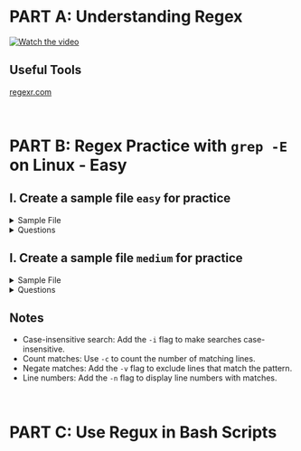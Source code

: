# PART A: Understanding Regex
[![Watch the video](https://img.youtube.com/vi/sXQxhojSdZM/0.jpg)](https://www.youtube.com/watch?v=sXQxhojSdZM)

## Useful Tools
[regexr.com](https://regexr.com/)

<br>


# PART B: Regex Practice with `grep -E` on Linux - Easy
## I. Create a sample file `easy` for practice
  <details>
    <summary>Sample File</summary>
    
    ```
      apple
      banana
      cherry
      apple pie
      pineapple
      1234
      5678
      apple123
      cherry-pie
      Banana
     ```
  </details>


<details>
  <summary>Questions</summary>

  1. Find lines containing the word "apple".  

  2. Find lines ending with "pie".  

  3. Match lines starting with a digit.  

  4. Find lines containing only lowercase letters.  

  5. Match lines that have a hyphen (-).  

  6. Find lines containing numbers.  

  7. Match lines that contain "apple" but not "pineapple".  

  8. Match lines that have at least one uppercase letter.  

  9. Find lines with exactly five characters.  

  10. Match lines that contain "cherry" or "banana" (case-insensitive).  

</details>


## I. Create a sample file `medium` for practice
<details>
    <summary>Sample File</summary>
  
  ```
  apple
  banana
  cherry
  apple pie
  pineapple
  1234
  5678
  apple123
  cherry-pie
  Banana
  EOF
  ififif
  if
  fi
  +-123.3
  +1111
  -2222
  56.38+-
  hello_world
  HELLO_WORLD
  CamelCase
  snake_case
  PascalCase
  123-456-7890
  (123) 456-7890
  john.doe@example.com
  jane_doe@example.co.uk
  http://example.com
  https://www.example.org
  ftp://files.example.com
  https://subdomain.example.co.uk
  25-12-2024
  31/12/2024
  2024-11-24
  24/11/2024
  error: file not found
  WARNING: Disk space low
  INFO: Operation completed
  $100.00
  USD 100.00
  €99.99
  Item#12345
  SKU-98765
  #hashtag
  @mention
  ```
</details>

<details>
  <summary>Questions</summary>

  1. Match lines containing floating-point numbers (e.g., `+-123.3`, `56.38`).

  2. Match lines with email addresses.

  3. Match URLs (e.g., `http://`, `https://`, `ftp://`).

  4. Match dates in `YYYY-MM-DD` format.

  5. Match dates in `DD/MM/YYYY` format.

  6. Match phone numbers (e.g., `123-456-7890`, `(123) 456-7890`).

  7. Match lines with snake_case or CamelCase words.

  8. Match lines containing currency values (e.g., `$100.00`, `€99.99`, `USD 100.00`).

  9. Match lines with uppercase letters only (e.g., `HELLO_WORLD`).

  10. Match lines with hashtags or mentions (e.g., `#hashtag`, `@mention`).

  11. Match lines containing warnings or errors (e.g., `WARNING`, `error`).

  12. Match product codes (e.g., `Item#12345`, `SKU-98765`).

</details>

## Notes
- Case-insensitive search: Add the `-i` flag to make searches case-insensitive.
- Count matches: Use `-c` to count the number of matching lines.
- Negate matches: Add the `-v` flag to exclude lines that match the pattern.
- Line numbers: Add the `-n` flag to display line numbers with matches.

<br>

# PART C: Use Regux in Bash Scripts
